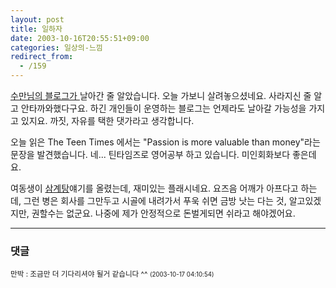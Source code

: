 ```yaml
---
layout: post
title: 일하자
date: 2003-10-16T20:55:51+09:00
categories: 일상의-느낌
redirect_from:
  - /159
---
```


<a href="http://www.sumanpark.com">수만님의 블로그가 </a>날아간 줄 알았습니다. 오늘 가보니 살려놓으셨네요. 사라지신 줄 알고 안타까와했다구요. 하긴 개인들이 운영하는 블로그는 언제라도 날아갈 가능성을 가지고 있지요. 까짓, 자유를 택한 댓가라고 생각합니다.

오늘 읽은 The Teen Times 에서는 "Passion is more valuable than money"라는 문장을 발견했습니다. 네... 틴타임즈로 영어공부 하고 있습니다. 미인회화보다 좋은데요.

여동생이 <a href="http://naushika.egloos.com/70795/">삼계탕</a>얘기를 올렸는데, 재미있는 플래시네요. 요즈음 어깨가 아프다고 하는데, 그런 병은 회사를 그만두고 시골에 내려가서 푸욱 쉬면 금방 낫는 다는 것, 알고있겠지만, 권할수는 없군요. 나중에 제가 안정적으로 돈벌게되면 쉬라고 해야겠어요.



* * *

### 댓글



<!--- cmt:332 --->
<!--- mail: --->
<!--- parent:0 --->

<small>만박 : 조금만 더 기다리셔야 될거 같습니다 ^^ <small>(2003-10-17 04:10:54)</small></small>

